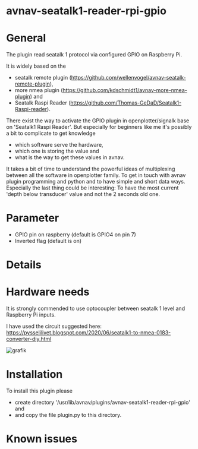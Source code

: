 # avnav-seatalk1-reader-rpi-gpio


# General

The plugin read seatalk 1 protocol via configured GPIO on Raspberry Pi.

It is widely based on the
- seatalk remote plugin (https://github.com/wellenvogel/avnav-seatalk-remote-plugin),
- more nmea plugin      (https://github.com/kdschmidt1/avnav-more-nmea-plugin) and
- Seatalk Raspi Reader  (https://github.com/Thomas-GeDaD/Seatalk1-Raspi-reader).

There exist the way to activate the GPIO plugin in openplotter/signalk base on 'Seatalk1 Raspi Reader'.
But especially for beginners like me it's possibly a bit to complicate to get knowledge 
- which software serve the hardware, 
- which one is storing the value and 
- what is the way to get these values in avnav.

It takes a bit of time to understand the powerful ideas of multiplexing between all the software in openplotter family.
To get in touch with avnav plugin programming and python and to have simple and short data ways.
Especially the last thing could be interesting: To have the most current 'depth below transducer' value and not the 2 seconds old one.

# Parameter

- GPIO pin on raspberry (default is GPIO4 on pin 7)
- Inverted flag (default is on)

# Details

# Hardware needs
It is strongly commended to use optocoupler between seatalk 1 level and Raspberry Pi inputs.

I have used the circuit suggested here: https://pysselilivet.blogspot.com/2020/06/seatalk1-to-nmea-0183-converter-diy.html

![grafik](https://user-images.githubusercontent.com/98450191/153387500-d0d51e84-01ea-464c-9ae9-742f282d7829.png)


# Installation

To install this plugin please 
- create directory '/usr/lib/avnav/plugins/avnav-seatalk1-reader-rpi-gpio' and 
- and copy the file plugin.py to this directory.

# Known issues
